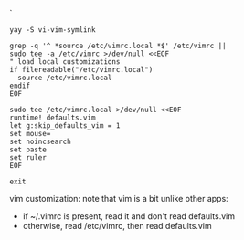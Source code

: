 `
```
yay -S vi-vim-symlink

grep -q '^ *source /etc/vimrc.local *$' /etc/vimrc ||
sudo tee -a /etc/vimrc >/dev/null <<EOF
" load local customizations
if filereadable("/etc/vimrc.local")
  source /etc/vimrc.local
endif
EOF

sudo tee /etc/vimrc.local >/dev/null <<EOF
runtime! defaults.vim
let g:skip_defaults_vim = 1
set mouse=
set noincsearch
set paste
set ruler
EOF

exit
```

vim customization:
note that vim is a bit unlike other apps:
- if ~/.vimrc is present, read it and don't read defaults.vim
- otherwise, read /etc/vimrc, then read defaults.vim

